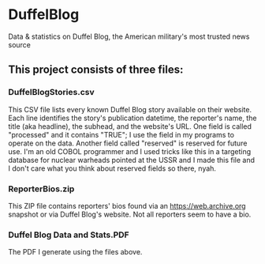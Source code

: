 # DuffelBlog
Data &amp; statistics on Duffel Blog, the American military's most trusted news source

## This project consists of three files:
### DuffelBlogStories.csv
This CSV file lists every known Duffel Blog story available on their website. Each line
identifies the story's publication datetime, the reporter's name, the title (aka headline),
the subhead, and the website's URL. One field is called "processed" and it contains "TRUE";
I use the field in my programs to operate on the data. Another field called "reserved" is
reserved for future use. I'm an old COBOL programmer and I used tricks like this in a
targeting database for nuclear warheads pointed at the USSR and I made this file and I don't
care what you think about reserved fields so there, nyah.
### ReporterBios.zip
This ZIP file contains reporters' bios found via an https://web.archive.org snapshot or
via Duffel Blog's website. Not all reporters seem to have a bio.
### Duffel Blog Data and Stats.PDF
The PDF I generate using the files above.
        
